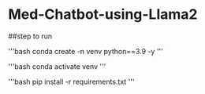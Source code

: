 # Med-Chatbot-using-Llama2
  
##step to run 

'''bash
conda create -n venv python==3.9 -y
'''

'''bash
conda activate venv 
'''

'''bash
pip install -r requirements.txt
'''
